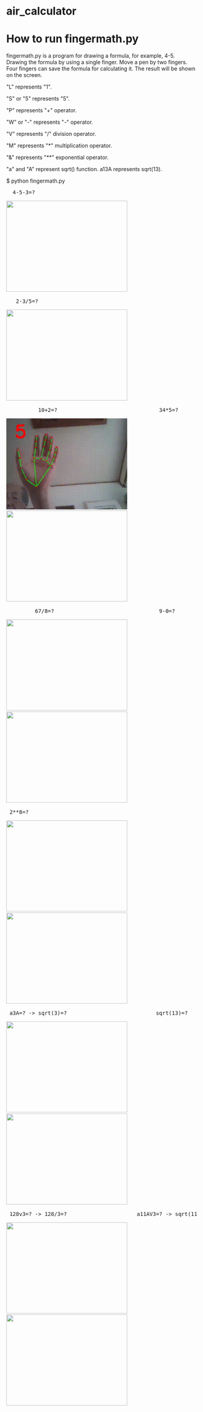 # air_calculator

# How to run fingermath.py

fingermath.py is a program for drawing a formula, for example, 4-5.
Drawing the formula by using a single finger. Move a pen by two fingers.
Four fingers can save the formula for calculating it. 
The result will be shown on the screen.

"L" represents "1".

"S" or "5" represents "5".

"P" represents "+" operator.

"W" or "-" represents "-" operator.

"V" represents "/" division operator.

"M" represents "*" multiplication operator.

"&" represents "\**" exponential operator.

"a" and "A" represent sqrt() function. a13A represents sqrt(13).

$ python fingermath.py
<pre>  4-5-3=?  </pre>
<img src='4-5-3.gif' width=320 height=240>
<pre>   2-3/5=?   </pre>
<img src='2-3divide_by5.gif' width=320 height=240> 
<pre>          10+2=?                                34*5=? </pre>
<img src='10plus2.gif' width=320 height=240> <img src='34M5.gif' width=320 height=240> 
<pre>         67/8=?                                 9-0=?  </pre>
<img src='67divided8.gif' width=320 height=240> <img src='Lw3.gif' width=320 height=240>

<pre> 2**8=? </pre>
<img src='2^8.gif' width=320 height=240> <img src='2^8.png' width=320 height=240>

<pre> a3A=? -> sqrt(3)=?                            sqrt(13)=? </pre>
<img src='sqrt.gif' width=320 height=240> <img src='sqrt13.gif' width=320 height=240> 

<pre> 128v3=? -> 128/3=?                      a11AV3=? -> sqrt(11)/3 </pre>            
<img src='128div3.gif' width=320 height=240> <img src='sqrt(11)div3.gif' width=320 height=240> 
